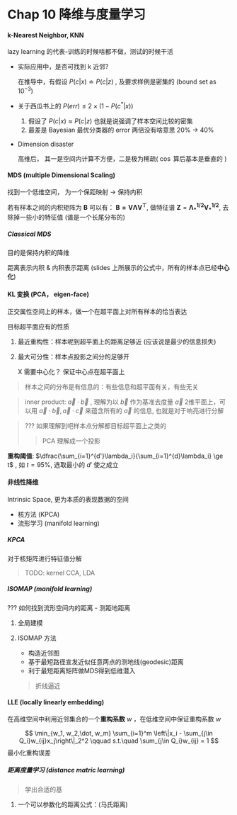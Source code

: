 # Chap 10 降维与度量学习

#### k-Nearest Neighbor, KNN

lazy learning 的代表-训练的时候啥都不做，测试的时候干活

- 实际应用中，是否可找到 k 近邻?

    在推导中，有假设 $P(c|x) \doteq  P(c|z)$ , 及要求样例是密集的 (bound set as $10^{-3}$)
- 关于西瓜书上的 $P(err) \leq 2\times (1 - P(c^*|x))$
    1. 假设了 $P(c|x) \approx P(c|z)$ 也就是说强调了样本空间比较的密集
    2. 最差是 Bayesian 最优分类器的 error 两倍没有啥意思 20% -> 40%

- Dimension disaster

    高维后， 其一是空间内计算不方便，二是极为稀疏( $\cos$ 算后基本是垂直的 )

#### MDS (multiple Dimensional Scaling)

找到一个低维空间， 为一个保距映射 $\to$ 保持内积

若有样本之间的内积矩阵为 $\bm{B}$
可以有： $\bm{B = V\Lambda V^\top}$, 做特征谱 $\bm{Z} = \bm{\Lambda_*^{1/2}V_*^{1/2}}$, 去除掉一些小的特征值 (谱是一个长尾分布的)

##### Classical MDS

目的是保持内积的降维

距离表示内积 & 内积表示距离 (slides 上所展示的公式中，所有的样本点已经**中心化**)

#### KL 变换 (PCA， eigen-face)

正交属性空间上的样本，做一个在超平面上对所有样本的恰当表达

目标超平面应有的性质
1. 最近重构性：样本呢到超平面上的距离足够近 (应该说是最少的信息损失)
2. 最大可分性：样本点投影之间分的足够开

    X 需要中心化？ 保证中心点在超平面上

> 样本之间的分布是有信息的：有些信息和超平面有关，有些无关

> inner product: $\vec{a}  \cdot \vec{b}$ , 理解为以 $\vec b$ 作为基准去度量 $\vec a$
> 2维平面上，可以用 $\vec{a}\cdot \vec{b}, \vec{a}\cdot \vec{c}$ 来蕴含所有的 $\vec{a}$ 的信息, 也就是对于响亮进行分解

> ??? 如果理解到吧样本点分解都目标超平面上之类的
>> PCA 理解成一个投影

**重构阈值**: $\dfrac{\sum_{i=1}^{d'}\lambda_i}{\sum_{i=1}^{d}\lambda_i} \ge t$ , 如 $t = 95\%$, 选取最小的 $d'$ 使之成立

#### 非线性降维

Intrinsic Space, 更为本质的表现数据的空间

- 核方法 (KPCA)
- 流形学习 (manifold learning)

##### KPCA

对于核矩阵进行特征值分解

> TODO: kernel CCA, LDA

##### ISOMAP (manifold learning)

??? 如何找到流形空间内的距离 - 测距地距离

1. 全局建模
2. ISOMAP 方法
    - 构造近邻图
    - 基于最短路径宣发近似任意两点的测地线(geodesic)距离
    - 利于最短距离矩阵做MDS得到低维潜入
    
    > 折线逼近


#### LLE (locally linearly embedding)

在高维空间中利用近邻集合的一个**重构系数** $w$ ，在低维空间中保证重构系数 $w$

$$
    \min_{w_1, w_2,\dot, w_m} \sum_{i=1}^m \left\|x_i - \sum_{j\in Q_i}w_{ij}x_j\right\|_2^2 \qquad s.t.\quad \sum_{j\in Q_i}w_{ij} = 1
$$
最小化重构误差

##### 距离度量学习 (distance matric learning)

> 学出合适的基

1. 一个可以参数化的距离公式：(马氏距离)
